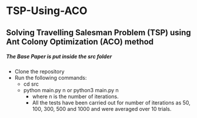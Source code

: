 # **TSP-Using-ACO**
## Solving Travelling Salesman Problem (TSP) using Ant Colony Optimization (ACO) method

##### The Base Paper is put inside the **src** folder 

* Clone the repository
* Run the following commands:
     * cd src
     * python main.py n or python3 main.py n
        * where n is the number of iterations. 
        * All the tests have been carried out for number of iterations as 50, 100, 300, 500 and 1000 and were averaged over 10 trials.
        
